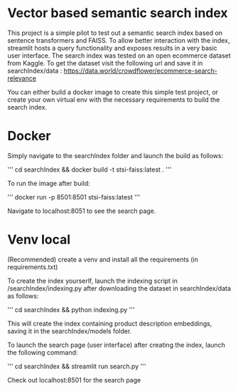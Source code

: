 # Vector based semantic search index

This project is a simple pilot to test out a semantic search index based on sentence transformers and FAISS. To allow better interaction with the index, streamlit hosts a query functionality and exposes results in a very basic user interface. The search index was tested on an open ecommerce dataset from Kaggle. To get the dataset visit the following url and save it in searchIndex/data : https://data.world/crowdflower/ecommerce-search-relevance

You can either build a docker image to create this simple test project, or create your own virtual env with the necessary requirements to build the search index.

# Docker

Simply navigate to the searchIndex folder and launch the build as follows:

'''
cd searchIndex && docker build -t stsi-faiss:latest .
'''

To run the image after build:

'''
docker run -p 8501:8501 stsi-faiss:latest
'''

Navigate to localhost:8051 to see the search page.

# Venv local

(Recommended) create a venv and install all the requirements (in requirements.txt)

To create the index yourserlf, launch the indexing script in /searchIndex/indexing.py after downloading the dataset in searchIndex/data as follows:

'''
cd searchIndex && python indexing.py
'''

This will create the index containing product description embeddings, saving it in the searchIndex/models folder.

To launch the search page (user interface) after creating the index, launch the following command:

'''
cd searchIndex && streamlit run search.py
'''

Check out localhost:8501 for the search page